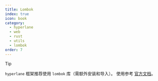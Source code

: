 ```yaml
---
title: Lombok
index: true
icon: book
category:
  - hyperlane
  - web
  - rust
  - utils
  - lombok
order: 7
---
```


<Share colorful />

> [!tip]
>
> `hyperlane` 框架推荐使用 `lombok` 库（需额外安装和导入）。
> 使用参考 [官方文档](../../lombok-macros/README.md)。

<Bottom />
